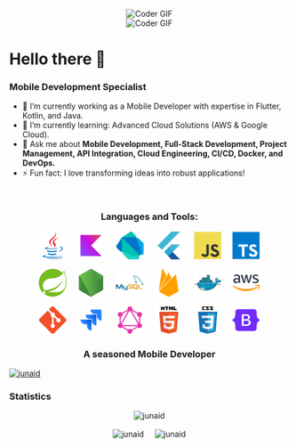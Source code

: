 <p align="center">
  <img alt="Coder GIF" height=250 width=350 src="https://magiccopy.xyz/assets/images/hadder.gif" />
  <br>
  <img alt="Coder GIF" height=250 width=350 src="https://images.squarespace-cdn.com/content/v1/5769fc401b631bab1addb2ab/1541580611624-TE64QGKRJG8SWAIUS7NS/ke17ZwdGBToddI8pDm48kPoswlzjSVMM-SxOp7CV59BZw-zPPgdn4jUwVcJE1ZvWQUxwkmyExglNqGp0IvTJZamWLI2zvYWH8K3-s_4yszcp2ryTI0HqTOaaUohrI8PI6FXy8c9PWtBlqAVlUS5izpdcIXDZqDYvprRqZ29Pw0o/coding-freak.gif" />
</p>

# Hello there 👋

### Mobile Development Specialist

- 🔭 I’m currently working as a Mobile Developer with expertise in Flutter, Kotlin, and Java.
- 🌱 I’m currently learning: Advanced Cloud Solutions (AWS & Google Cloud).
- 💬 Ask me about **Mobile Development, Full-Stack Development, Project Management, API Integration, Cloud Engineering, CI/CD, Docker, and DevOps.**
- ⚡ Fun fact: I love transforming ideas into robust applications!

<br/>

<h3 align="center">Languages and Tools:</h3>

<p align="center">
    <img src="https://raw.githubusercontent.com/devicons/devicon/master/icons/java/java-original.svg" alt="java" height="50">&nbsp;&nbsp;&nbsp;&nbsp;
    <img src="https://raw.githubusercontent.com/devicons/devicon/master/icons/kotlin/kotlin-original.svg" alt="kotlin" height="50">&nbsp;&nbsp;&nbsp;&nbsp;
    <img src="https://raw.githubusercontent.com/devicons/devicon/master/icons/dart/dart-original.svg" alt="dart" height="50">&nbsp;&nbsp;&nbsp;&nbsp;
    <img src="https://raw.githubusercontent.com/devicons/devicon/master/icons/flutter/flutter-original.svg" alt="flutter" height="50">&nbsp;&nbsp;&nbsp;&nbsp;
    <img src="https://raw.githubusercontent.com/devicons/devicon/master/icons/javascript/javascript-original.svg" alt="javascript" height="50">&nbsp;&nbsp;&nbsp;&nbsp;
    <img src="https://raw.githubusercontent.com/devicons/devicon/master/icons/typescript/typescript-original.svg" alt="typescript" height="50">
</p>
<p align="center">
    <img src="https://raw.githubusercontent.com/devicons/devicon/master/icons/spring/spring-original.svg" alt="spring" height="50">&nbsp;&nbsp;&nbsp;&nbsp;
    <img src="https://raw.githubusercontent.com/devicons/devicon/master/icons/nodejs/nodejs-original.svg" alt="nodejs" height="50">&nbsp;&nbsp;&nbsp;&nbsp;
    <img src="https://raw.githubusercontent.com/devicons/devicon/master/icons/mysql/mysql-original-wordmark.svg" alt="mysql" height="50">&nbsp;&nbsp;&nbsp;&nbsp;
    <img src="https://raw.githubusercontent.com/devicons/devicon/master/icons/firebase/firebase-plain.svg" alt="firebase" height="50">&nbsp;&nbsp;&nbsp;&nbsp;
    <img src="https://raw.githubusercontent.com/devicons/devicon/master/icons/docker/docker-original.svg" alt="docker" height="50">&nbsp;&nbsp;&nbsp;&nbsp;
    <img src="https://raw.githubusercontent.com/devicons/devicon/master/icons/amazonwebservices/amazonwebservices-original-wordmark.svg" alt="aws" height="50">
</p>
<p align="center">
    <img src="https://raw.githubusercontent.com/devicons/devicon/master/icons/git/git-original.svg" alt="git" height="50">&nbsp;&nbsp;&nbsp;&nbsp;
    <img src="https://raw.githubusercontent.com/devicons/devicon/master/icons/jira/jira-original.svg" alt="jira" height="50">&nbsp;&nbsp;&nbsp;&nbsp;
    <img src="https://raw.githubusercontent.com/devicons/devicon/master/icons/graphql/graphql-plain.svg" alt="graphql" height="50">&nbsp;&nbsp;&nbsp;&nbsp;
    <img src="https://raw.githubusercontent.com/devicons/devicon/master/icons/html5/html5-original-wordmark.svg" alt="html5" height="50">&nbsp;&nbsp;&nbsp;&nbsp;
    <img src="https://raw.githubusercontent.com/devicons/devicon/master/icons/css3/css3-original-wordmark.svg" alt="css3" height="50">&nbsp;&nbsp;&nbsp;&nbsp;
    <img src="https://raw.githubusercontent.com/devicons/devicon/master/icons/bootstrap/bootstrap-plain.svg" alt="bootstrap" height="50">
</p>

<h3 align="center">A seasoned Mobile Developer</h3>

<p align="left"> <a href="https://github.com/ryo-ma/github-profile-trophy"><img src="https://github-profile-trophy.vercel.app/?username=mjunaiddev" alt="junaid" /></a> </p>

<h3 align="left">Statistics</h3>
<p align="center">
   <img src="https://github-readme-stats.vercel.app/api/top-langs?username=mjunaiddev&show_icons=true&locale=en&layout=compact" alt="junaid" />
</p>
<p align="center">
    <img align="center" src="https://github-readme-stats.vercel.app/api?username=mjunaiddev&show_icons=true&locale=en" alt="junaid" width="40%" />&nbsp;&nbsp;&nbsp;&nbsp;
    <img align="center" src="https://github-readme-streak-stats.herokuapp.com/?user=mjunaiddev&" alt="junaid" width="40%" />
</p>
